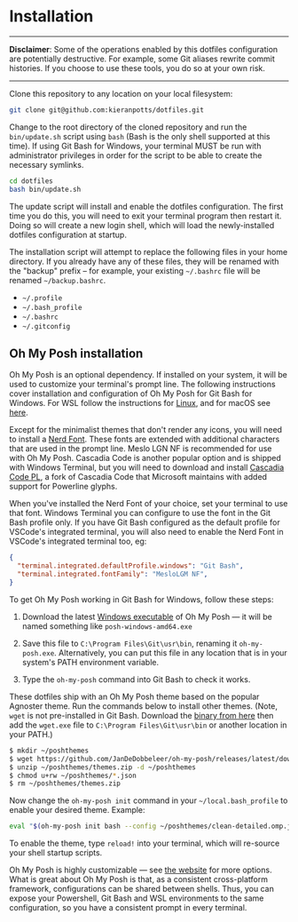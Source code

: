 # Installation

*****
**Disclaimer**: Some of the operations enabled by this dotfiles configuration are potentially destructive. For example, some Git aliases rewrite commit histories. If you choose to use these tools, you do so at your own risk.
*****

Clone this repository to any location on your local filesystem:

```sh
git clone git@github.com:kieranpotts/dotfiles.git
```

Change to the root directory of the cloned repository and run the `bin/update.sh` script using `bash` (Bash is the only shell supported at this time). If using Git Bash for Windows, your terminal MUST be run with administrator privileges in order for the script to be able to create the necessary symlinks.

```sh
cd dotfiles
bash bin/update.sh
```

The update script will install and enable the dotfiles configuration. The first time you do this, you will need to exit your terminal program then restart it. Doing so will create a new login shell, which will load the newly-installed dotfiles configuration at startup.

The installation script will attempt to replace the following files in your home directory. If you already have any of these files, they will be renamed with the "backup" prefix – for example, your existing `~/.bashrc` file will be renamed `~/backup.bashrc`.

- `~/.profile`
- `~/.bash_profile`
- `~/.bashrc`
- `~/.gitconfig`

## Oh My Posh installation

Oh My Posh is an optional dependency. If installed on your system, it will be used to customize your terminal's prompt line. The following instructions cover installation and configuration of Oh My Posh for Git Bash for Windows. For WSL follow the instructions for [Linux](https://ohmyposh.dev/docs/linux), and for macOS see [here](https://ohmyposh.dev/docs/macos).

Except for the minimalist themes that don't render any icons, you will need to install a [Nerd Font](https://ohmyposh.dev/docs/config-fonts). These fonts are extended with additional characters that are used in the prompt line. Meslo LGN NF is recommended for use with Oh My Posh. Cascadia Code is another popular option and is shipped with Windows Terminal, but you will need to download and install [Cascadia Code PL](https://github.com/microsoft/cascadia-code/releases), a fork of Cascadia Code that Microsoft maintains with added support for Powerline glyphs.

When you've installed the Nerd Font of your choice, set your terminal to use that font. Windows Terminal you can configure to use the font in the Git Bash profile only. If you have Git Bash configured as the default profile for VSCode's integrated terminal, you will also need to enable the Nerd Font in VSCode's integrated terminal too, eg:

```json
{
  "terminal.integrated.defaultProfile.windows": "Git Bash",
  "terminal.integrated.fontFamily": "MesloLGM NF",
}
```

To get Oh My Posh working in Git Bash for Windows, follow these steps:

1. Download the latest [Windows executable](https://github.com/JanDeDobbeleer/oh-my-posh/releases) of Oh My Posh — it will be named something like `posh-windows-amd64.exe`

2. Save this file to `C:\Program Files\Git\usr\bin`, renaming it `oh-my-posh.exe`. Alternatively, you can put this file in any location that is in your system's PATH environment variable.

3. Type the `oh-my-posh` command into Git Bash to check it works.

These dotfiles ship with an Oh My Posh theme based on the popular Agnoster theme. Run the commands below to install other themes. (Note, `wget` is not pre-installed in Git Bash. Download the [binary from here](https://eternallybored.org/misc/wget/) then add the `wget.exe` file to `C:\Program Files\Git\usr\bin` or another location in your PATH.)

```sh
$ mkdir ~/poshthemes
$ wget https://github.com/JanDeDobbeleer/oh-my-posh/releases/latest/download/themes.zip -O ~/poshthemes/themes.zip
$ unzip ~/poshthemes/themes.zip -d ~/poshthemes
$ chmod u+rw ~/poshthemes/*.json
$ rm ~/poshthemes/themes.zip
```

Now change the `oh-my-posh init` command in your `~/local.bash_profile` to enable your desired theme. Example:

```sh
eval "$(oh-my-posh init bash --config ~/poshthemes/clean-detailed.omp.json)"
```

To enable the theme, type `reload!` into your terminal, which will re-source your shell startup scripts.

Oh My Posh is highly customizable — see [the website](https://ohmyposh.dev/docs/) for more options. What is great about Oh My Posh is that, as a consistent cross-platform framework, configurations can be shared between shells. Thus, you can expose your Powershell, Git Bash and WSL environments to the same configuration, so you have a consistent prompt in every terminal.
